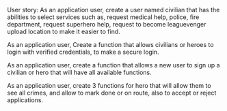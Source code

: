 User story: As an application user, create a user named civilian that has the abilities to select services such as, request medical help, police, fire department, request superhero help, request to become leaguevenger upload location to make it easier to find.

As an application user, Create a function that allows civilians or heroes to login with verified credentials, to make a secure login.

As an application user, create a function that allows a new user to sign up a civilian or hero that will have all available functions.

As an application user, create 3 functions for hero that will allow them to see all crimes, and allow to mark done or on route, also to accept or reject applications.
